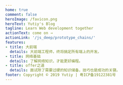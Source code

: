 ```yaml
---
home: true
comment: false
heroImage: /favicon.png
heroText: Yutiy's Blog
tagline: Learn Web development together
actionText: come on →
actionLink: '/js_deep/prototype_chains/'
features:
- title: 大前端
  details: 大前端工程师，终将搞定所有端上的开发。
- title: 网络基础
  details: 了解网络知识，才能更好编程。
- title: offer之道
  details: 面试除了需要过硬的知识储备，技巧也是成功的关键。
footer: Copyright © 2019 Yutiy | 粤ICP备19122381号
---
```

